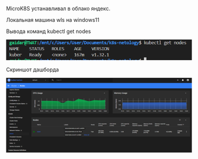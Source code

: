 MicroK8S устанавливал в облако яндекс.

Локальная машина wls на windows11

Вывода команд kubectl get nodes

![alt text](image.png)

Скриншот дашборда

![alt text](image-1.png)